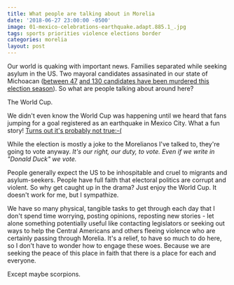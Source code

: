 ```yaml
---
title: What people are talking about in Morelia
date: '2018-06-27 23:00:00 -0500'
image: 01-mexico-celebrations-earthquake.adapt.885.1_.jpg
tags: sports priorities violence elections border
categories: morelia
layout: post
---
```


Our world is quaking with important news. Families separated while seeking asylum in the US. Two mayoral candidates assasinated in our state of Michoacan ([between 47](https://mexiconewsdaily.com/news/two-more-candidates-for-mayor-assassinated/) [ and 130  candidates have been murdered this election season](https://www.telesurtv.net/english/news/Mexico-Morenas-Emigdio-Lopez-Avendano-Becomes-130th-Electoral-Candidate-Murdered-During-Campaign-20180625-0023.html)). So what are people talking about around here?

The World Cup.

We didn't even know the World Cup was happening until we heard that fans jumping for a goal registered as an earthquake in Mexico City. What a fun story! [Turns out it's probably not true:-(](https://news.nationalgeographic.com/2018/06/world-cup-mexico-city-earthquake-explained-science/)

While the election is mostly a joke to the Morelianos I've talked to, they're going to vote anyway. *It's our right, our duty, to vote. Even if we write in "Donald Duck" we vote.*

People generally expect the US to be inhospitable and cruel to migrants and asylum-seekers. People have full faith that electoral politics are corrupt and violent. So why get caught up in the drama? Just enjoy the World Cup. It doesn't work for me, but I sympathize.

We have so many physical, tangible tasks to get through each day that I don't spend time worrying, posting opinions, reposting new stories - let alone something potentially useful like contacting legislators or seeking out ways to help the Central Americans and others fleeing violence who are certainly passing through Morelia. It's a relief, to have so much to do here, so I don't have to wonder how to engage these woes. Because we are seeking the peace of this place in faith that there is a place for each and everyone.

Except maybe scorpions.
